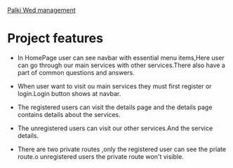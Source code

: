 
[Palki Wed management](https://palki-wed-management.web.app/)

# Project features

- In HomePage user can see navbar with essential menu items,Here user can go through our main services with other services.There also have a part of common questions and answers. 

- When user want to visit ou main services they must first register or login.Login button shows at navbar.

- The registered users can visit the details page and the details page contains details about the services.

- The unregistered users can visit our other services.And the service details.

- There are  two private routes ,only the registered user can see the priate route.o unregistered users the private route won't visible.


